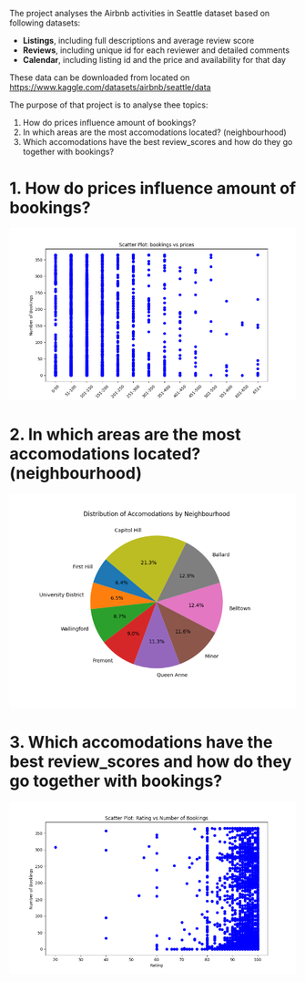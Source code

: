 
The project analyses the Airbnb activities in Seattle dataset based on following datasets:

- **Listings**, including full descriptions and average review score
- **Reviews**, including unique id for each reviewer and detailed comments
- **Calendar**, including listing id and the price and availability for that day

These data can be downloaded from located on https://www.kaggle.com/datasets/airbnb/seattle/data

The purpose of that project is to analyse thee topics:

1. How do prices influence amount of bookings?
2. In which areas are the most accomodations located? (neighbourhood)
3. Which accomodations have the best review_scores and how do they go together with bookings?


# 1. How do prices influence amount of bookings?

![Picture1](booking_vs_prices.png)

# 2. In which areas are the most accomodations located? (neighbourhood)

![Picture2](distribution_of_accomodations.png)

# 3. Which accomodations have the best review_scores and how do they go together with bookings?

![Picture3](rating_vs_bookings.png)

